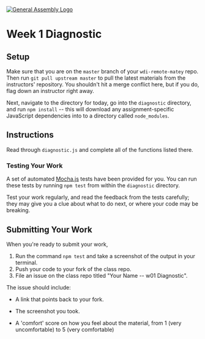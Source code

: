 [![General Assembly Logo](https://camo.githubusercontent.com/1a91b05b8f4d44b5bbfb83abac2b0996d8e26c92/687474703a2f2f692e696d6775722e636f6d2f6b6538555354712e706e67)](https://generalassemb.ly/education/web-development-immersive)

# Week 1 Diagnostic

<!-- MATERIALS METADATA -->
<!--
  title: Week 1 Diagnostic
  format: diagnostic
  original author: Matt Brendzel
  tags: terminal, git, javascript, control flow
-->

## Setup

Make sure that you are on the `master` branch of your `wdi-remote-matey` repo.
Then run `git pull upstream master` to pull the latest materials from the
instructors' repository. You shouldn't hit a merge conflict here, but if you do,
flag down an instructor right away.

Next, navigate to the directory for today, go into the `diagnostic` directory,
and run `npm install` -- this will download any assignment-specific JavaScript
dependencies into to a directory called `node_modules`.

## Instructions

Read through `diagnostic.js` and complete all of the functions listed there.

### Testing Your Work

A set of automated [Mocha.js](https://mochajs.org/) tests have been
provided for you. You can run these tests by running `npm test` from within the
`diagnostic` directory.

Test your work regularly, and read the feedback from the tests
carefully; they may give you a clue about what to do next, or where your code
may be breaking.

## Submitting Your Work

When you're ready to submit your work,

1.  Run the command `npm test` and take a screenshot of the output in your
    terminal.
2.  Push your code to your fork of the class repo.
3.  File an issue on the class repo titled "Your Name -- w01 Diagnostic".

The issue should include:

-   A link that points back to your fork.

-   The screenshot you took.

-   A 'comfort' score on how you feel about the material, from 1 (very
    uncomfortable) to 5 (very comfortable)
